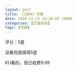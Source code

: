 ```yaml
---
layout: post
title: 《1984》书摘
date: 2020-11-23 19:28:03 +0800
categories: [艺搜阅读]
tags: [书摘]
---
```


评分：5星

没看完就值得5星

KU看的，现已收费9.99
```

```